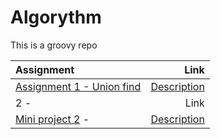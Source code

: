 # Algorythm
This is a groovy repo


| Assignment | Link |
|:--- | ---: |
|[Assignment 1 - Union find](https://github.com/Seyeumi/Algorythm/tree/masterAssignment1) |[Description](https://app.peergrade.io/assignment/779121dd-e9fa-4a00-b862-490618164a91/attachment)|
| 2 - | Link |
| [Mini project 2](https://github.com/Seyeumi/Algorythm/tree/master/Assignment3) - | [Description](https://app.peergrade.io/assignment/c8259a43-5d1a-4f89-8ed7-451691b78bdd/attachment) |
